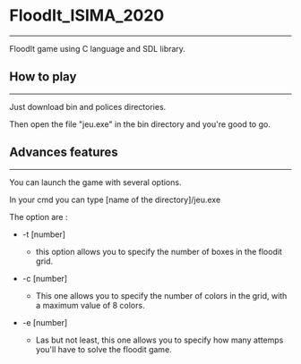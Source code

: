# FloodIt_ISIMA_2020

---

FloodIt game using C language and SDL library.


## How to play

---

Just download bin and polices directories.

Then open the file "jeu.exe" in the bin directory and you're good to go.

## Advances features

---

You can launch the game with several options.

In your cmd you can type [name of the directory]/jeu.exe

The option are :

+ -t [number]
  + this option allows you to specify the number of boxes in the floodit grid.

+ -c [number]
  + This one allows you to specify the number of colors in the grid, with a maximum value of 8 colors.

+ -e [number]
  + Las but not least, this one allows you to specify how many attemps you'll have to solve the floodit game.
  

